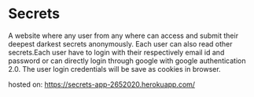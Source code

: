 # Secrets
A website where any user from any where can access and submit their deepest darkest secrets anonymously. Each user can also read other secrets.Each user have to login with their respectively email id and password or can directly login through google with google authentication 2.0. The user login credentials will be save as cookies in browser.

hosted on: https://secrets-app-2652020.herokuapp.com/
